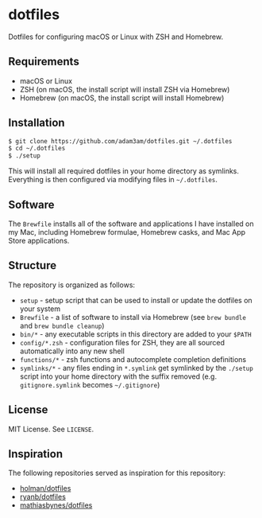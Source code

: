 # dotfiles

Dotfiles for configuring macOS or Linux with ZSH and Homebrew.

## Requirements

- macOS or Linux
- ZSH (on macOS, the install script will install ZSH via Homebrew)
- Homebrew (on macOS, the install script will install Homebrew)

## Installation

```bash
$ git clone https://github.com/adam3am/dotfiles.git ~/.dotfiles
$ cd ~/.dotfiles
$ ./setup
```

This will install all required dotfiles in your home directory as symlinks. Everything is then configured via modifying files in `~/.dotfiles`.

## Software

The `Brewfile` installs all of the software and applications I have installed on my Mac, including Homebrew formulae, Homebrew casks, and Mac App Store applications.

## Structure

The repository is organized as follows:

- `setup` - setup script that can be used to install or update the dotfiles on your system
- `Brewfile` - a list of software to install via Homebrew (see `brew bundle` and `brew bundle cleanup`)
- `bin/*` - any executable scripts in this directory are added to your `$PATH`
- `config/*.zsh` - configuration files for ZSH, they are all sourced automatically into any new shell
- `functions/*` - zsh functions and autocomplete completion definitions
- `symlinks/*` - any files ending in `*.symlink` get symlinked by the `./setup` script into your home directory with the suffix removed (e.g. `gitignore.symlink` becomes `~/.gitignore`)

## License

MIT License. See `LICENSE`.

## Inspiration

The following repositories served as inspiration for this repository:

- [holman/dotfiles](https://github.com/holman/dotfiles)
- [ryanb/dotfiles](https://github.com/ryanb/dotfiles)
- [mathiasbynes/dotfiles](https://github.com/mathiasbynens/dotfiles)
